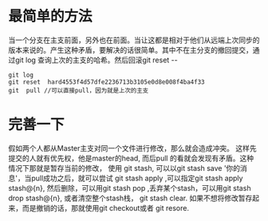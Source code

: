 # 最简单的方法
当一个分支在主支前面，另外也在前面。当让这都是相对于他们从远端上次同步的版本来说的。产生这种矛盾，要解决的话很简单。其中不在主分支的撤回提交，通过git log 查询上次的主支的哈希。然后回滚git reset --
```
git log
git reset  hard4553f4d57dfe2236713b3105e0d8e008f4ba4f33
git  pull //可以直接pull，因为就是上次的主支
```

# 完善一下
假如两个人都从Master主支对同一个文件进行修改，那么就会造成冲突。
这样先提交的人就有优先权，他是master的head, 而后pull 的看就会发现有矛盾。这种情况下那就是暂存当前的修改， 使用 git stash,  可以以git stash save '你的消息'，当pull成功之后，就可以尝试 git stash apply ,可以指定git stash apply stash@{n}, 然后删除，可以用git stash pop ,丢弃某个stash，可以用git stash drop stash@{n}, 或者清空整个stash栈， git stash clear.
如果不想将修改暂存起来，而是撤销的话，那就使用git checkout或者 git resore.